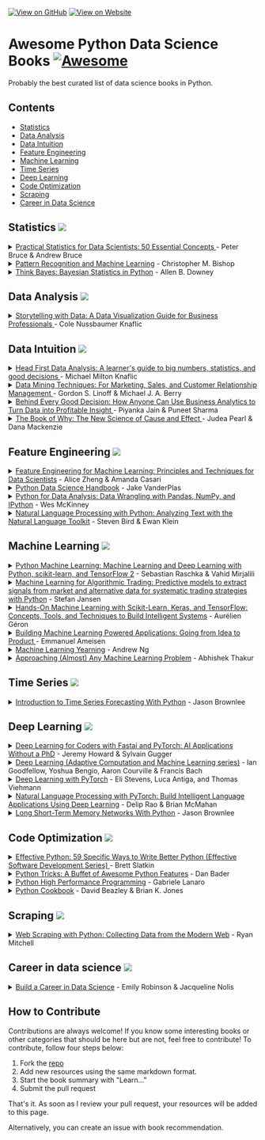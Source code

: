 [![View on GitHub](https://img.shields.io/badge/GitHub-View_on_GitHub-blue?logo=GitHub)](https://github.com/khuyentran1401/awesome-Python-data-science-books) [![View on Website](https://img.shields.io/badge/Website-View%20on%20Website-red)](https://khuyentran1401.github.io/awesome-Python-data-science-books/) 

# Awesome Python Data Science Books [![Awesome](https://awesome.re/badge.svg)](https://github.com/khuyentran1401/awesome-Python-data-science-books#readme) 
Probably the best curated list of data science books in Python.

## Contents
* [Statistics](#statistics)
* [Data Analysis](#data-analysis)
* [Data Intuition](#data-intuition)
* [Feature Engineering](#feature-engineering)
* [Machine Learning](#machine-learning)
* [Time Series](#time-series)
* [Deep Learning](#deep-learning)
* [Code Optimization](#code-optimization)
* [Scraping](#scraping)
* [Career in Data Science](#career-in-data-science)
<h2 id='statistics'> Statistics <img src="images/calculating.png"></h2>
<details><summary><a href="https://www.amazon.com/Practical-Statistics-Data-Scientists-Essential/dp/1491952962">Practical Statistics for Data Scientists: 50 Essential Concepts  </a> - Peter Bruce &  Andrew Bruce </summary>
<br>  <br>Learn how to apply various statistical methods to data science and how to avoid their misuse. Understand what statistical concept is important and what is not.</li>
</details>  
<details><summary><a href="https://www.amazon.com/Pattern-Recognition-Learning-Information-Statistics/dp/0387310738">Pattern Recognition and Machine Learning</a> - Christopher M. Bishop  </summary>
<br>Learn approximate inference algorithms that permit fast approximate answers in situations where exact answers are not feasible. Familiarity with multivariate calculus and basic linear algebra is required
</details> 
<details><summary><a href="https://www.amazon.com/Think-Bayes-Bayesian-Statistics-Python/dp/1449370780">Think Bayes: Bayesian Statistics in Python</a> - Allen B. Downey  </summary>
<br>Learn how to solve statistical problems with Python code instead of mathematical notations. Learn how to work with problems involving estimation, prediction, decision analysis, evidence, and hypothesis testing. 
</details> 
<h2 id='data-analysis'> Data Analysis <img src="images/bar-graph.png"></h2>
<details><summary><a href="https://www.amazon.com/Storytelling-Data-Visualization-Business-Professionals/dp/1119002257">Storytelling with Data: A Data Visualization Guide for Business Professionals </a> - Cole Nussbaumer Knaflic</summary>
<br>  <br>Learn how to determine the appropriate type of graph for your situation, eliminate irrelevant information, and direct your audience's attention to the most important parts of your data.</li>
</details>  
<h2 id='data-intuition'> Data Intuition <img src="images/creative-idea.png"></h2>
<details><summary><a href="https://www.amazon.com/Head-First-Data-Analysis-statistics/dp/0596153937">Head First Data Analysis: A learner's guide to big numbers, statistics, and good decisions </a> - Michael Milton Knaflic</summary>
<br>  <br>Learn how to determine which data sources to use for collecting information, distinguish signal from noise, cope with ambiguous information, design experiments to test hypothesis, organize your data using segmentation, and communicate the results of your analysis..</li>
</details> 
<details><summary><a href="https://www.amazon.com/Data-Mining-Techniques-Relationship-Management/dp/0470650931">Data Mining Techniques: For Marketing, Sales, and Customer Relationship Management </a> -  Gordon S. Linoff & Michael J. A. Berry</summary>
<br>  <br>Learn how to harness the newest data mining methods and techniques to prepare data for analysis and create the necessary infrastructure for data mining at your company. Learn core data mining techniques, including decision trees, neural networks, collaborative filtering, association rules, link analysis, survival analysis.</li>
</details> 
<details><summary><a href="https://www.amazon.com/Behind-Every-Good-Decision-Profitable/dp/0814449212">Behind Every Good Decision: How Anyone Can Use Business Analytics to Turn Data into Profitable Insight  </a> -  Piyanka Jain & Puneet Sharma</summary>
<br>  <br>Learn how to clarify the business question, lay out a hypothesis-driven plan, convert relevant data to insights, and make decisions that make an impact.</li>
</details> 
<details><summary><a href="https://www.amazon.com/Book-Why-Science-Cause-Effect/dp/046509760X">The Book of Why: The New Science of Cause and Effect </a> -  Judea Pearl & Dana Mackenzie</summary>
<br>  <br>Learn how to explore the world that is and the worlds that could have been by understanding causality. Learn to answer hard questions, like whether a drug cured an illness.</li>
</details> 
<h2 id='feature-engineering'> Feature Engineering <img src="images/hammer1.png"></h2>
<details><summary><a href="https://www.amazon.com/Feature-Engineering-Machine-Learning-Principles/dp/1491953241">Feature Engineering for Machine Learning: Principles and Techniques for Data Scientists</a> - Alice Zheng & Amanda Casari</summary>
<br>Learn techniques for extracting and transforming features into formats for machine-learning models through practical application with exercises using tools such as numpy, Pandas, Scikit-learn, and Matplotlib.
</details>  
<details><summary><a href="https://jakevdp.github.io/PythonDataScienceHandbook/">Python Data Science Handbook</a> - Jake VanderPlas</summary>
<br>Learn how to  manipulate, transform, and clean data; visualize different types of data; and use data to build statistical or machine learning models using IPython, NumPy, Pandas, Matplotlib, Scikit-Learn, and other related tools.
</details>  
<details><summary><a href="https://www.oreilly.com/library/view/python-for-data/9781449323592/">Python for Data Analysis: Data Wrangling with Pandas, NumPy, and IPython</a> - Wes McKinney</summary>
<br>Learn how to manipulate, process, clean, and crunch datasets in Python and how to work with time series data through real-world problems using Jupyter Notebook, Numpy, pandas, matplotlib.
</details>  
<details><summary><a href="https://www.amazon.com/Natural-Language-Processing-Python-Analyzing/dp/0596516495">Natural Language Processing with Python: Analyzing Text with the Natural Language Toolkit</a> - Steven Bird & Ewan Klein </summary>
<br>Learn how to predict text, filter email to automatic summarization and translation, and learn how to write Python programs that work with large collections of unstructured text. 
</details>  

<h2 id='machine-learning'> Machine Learning <img src="images/robot1.png"></h2>

<details><summary><a href="https://www.amazon.com/Python-Machine-Learning-scikit-learn-TensorFlow/dp/1787125939">Python Machine Learning: Machine Learning and Deep Learning with Python, scikit-learn, and TensorFlow 2</a> - Sebastian Raschka &  Vahid Mirjalili  </summary>
<br>Learn all the essential machine learning techniques in depth. Learn how to use scikit-learn for machine learning and TensorFlow for deep learning.
</details>  
<details><summary><a href="https://www.amazon.com/Machine-Learning-Algorithmic-Trading-alternative/dp/1839217715">Machine Learning for Algorithmic Trading: Predictive models to extract signals from market and alternative data for systematic trading strategies with Python</a> - Stefan Jansen </summary>
<br>Learn end-to-end machine learning for the trading workflow, from the idea and feature engineering to model optimization, strategy design, and backtesting.
</details>  
<details><summary><a href="https://www.amazon.com/Hands-Machine-Learning-Scikit-Learn-TensorFlow/dp/1492032646">Hands-On Machine Learning with Scikit-Learn, Keras, and TensorFlow: Concepts, Tools, and Techniques to Build Intelligent Systems</a> - Aurélien Géron  </summary>
<br>Learn a range of techniques, starting with simple linear regression and progressing to deep neural networks using concrete examples, minimal theory, and two production-ready Python frameworks—Scikit-Learn and TensorFlow.
</details>  
<details><summary><a href="https://www.amazon.com/Building-Machine-Learning-Powered-Applications/dp/149204511X">Building Machine Learning Powered Applications: Going from Idea to Product </a> - Emmanuel Ameisen  </summary>
<br>Learn the skills necessary to design, build, and deploy applications powered by machine learning. Learn the tools, best practices, and challenges involved in building a real-world ML application.
</details>  
<details><summary><a href="https://www.deeplearning.ai/machine-learning-yearning/">Machine Learning Yearning</a> - Andrew Ng </summary>
<br>Learn how to align on ML strategies in a team setting, as well as how to set up development (dev) sets and test sets.
</details>  
<details><summary><a href="https://www.amazon.com/Approaching-Almost-Machine-Learning-Problem-ebook/dp/B089P13QHT/">Approaching (Almost) Any Machine Learning Problem</a> - Abhishek Thakur </summary>
<br>Learn how and what you should use to solve machine learning and deep learning problems. Appropriate for those who have some theoretical knowledge of machine learning and deep learning.
</details>  

<h2 id='time-series'> Time Series <img src="images/alarm-clock.png"></h2>
<details><summary><a href="https://machinelearningmastery.com/introduction-to-time-series-forecasting-with-python/">Introduction to Time Series Forecasting With Python</a> - Jason Brownlee  </summary>
<br>Learn how to load and prepare data, evaluate model skill, and implement forecasting models for time series data.This book cuts through the math and specialized methods for time series forecasting.
</details>  

<h2 id='deep-learning'> Deep Learning <img src="images/neural.png"></h2>
<details><summary><a href="https://www.amazon.com/Deep-Learning-Coders-fastai-PyTorch/dp/1492045527">Deep Learning for Coders with Fastai and PyTorch: AI Applications Without a PhD</a> - Jeremy Howard & Sylvain Gugger   </summary>
<br>Learn how to train a model on a wide range of tasks in deep learning with little math background and minimal code using fastai and Pytorch. Written by the creators of fastai. 
</details>  
<details><summary><a href="https://www.amazon.com/dp/0262035618?tag=hackr-20&geniuslink=true">Deep Learning (Adaptive Computation and Machine Learning series)</a> - Ian Goodfellow, Yoshua Bengio, Aaron Courville & Francis Bach</summary>
<br>Learn mathematical and conceptual background, deep learning techniques used by practitioners in industry, including deep feedforward networks, regularization, optimization algorithms, convolutional networks, sequence modeling, and practical methodology, and other theoretical topics.
</details>  
<details><summary><a href="https://www.manning.com/books/deep-learning-with-pytorch">Deep Learning with PyTorch</a> - Eli Stevens, Luca Antiga, and Thomas Viehmann</summary>
<br>Learn how to create deep learning and neural network systems with PyTorch and learn best practices for the entire deep learning pipeline for advanced projects. 
</details>  
<details><summary><a href="https://www.amazon.com/Natural-Language-Processing-PyTorch-Applications/dp/1491978236">Natural Language Processing with PyTorch: Build Intelligent Language Applications Using Deep Learning</a> - Delip Rao & Brian McMahan</summary>
<br>Learn the basics of the PyTorch, traditional NLP concepts and methods, neural networks, embeddings, sequence prediction, and design patterns for building production NLP systems.
</details>  
<details><summary><a href="https://machinelearningmastery.com/lstms-with-python/">Long Short-Term Memory Networks With Python</a> - Jason Brownlee</summary>
<br>Learn what LSTMs are, and how to develop a suite of LSTM models using Keras and TensorFlow 2. This book cuts through the math, research papers and patchwork descriptions about LSTMs.
</details>  
<h2 id='code-optimization'> Code Optimization <img src="images/code.png"></h2>
<details><summary><a href="https://www.amazon.com/Effective-Python-Specific-Software-Development/dp/0134034287">Effective Python: 59 Specific Ways to Write Better Python (Effective Software Development Series) </a> - Brett Slatkin</summary>
<br>Learn how to choose the most efficient and effective way to accomplish key tasks when multiple options exist, and how to write Python code that's easier to understand, maintain, and improve.
</details>  
<details><summary><a href="https://www.amazon.com/Python-Tricks-Buffet-Awesome-Features/dp/1775093301">Python Tricks: A Buffet of Awesome Python Features</a> - Dan Bader</summary>
<br>Learn best practices and little-known tricks to round out your Python knowledge.
</details> 
<details><summary><a href="https://www.amazon.com/Python-Performance-Programming-Gabriele-Lanaro/dp/1783288450">Python High Performance Programming</a> - Gabriele Lanaro </summary>
<br>Learn how to identify and sove the bottlenecks in your applications, write efficient numerical code in NumPy and Cython, and adapt your programs to run on multiple processors with parallel programming.
</details>  
<details><summary><a href="https://www.amazon.com/Python-Cookbook-Third-David-Beazley/dp/1449340377">Python Cookbook</a> - David Beazley & Brian K. Jones </summary>
<br>Learn the core Python language as well as tasks common to a wide variety of application domains such as data structures and algorithms, classes and objects, metaprogramming, modules and packages, testing, debugging, and exceptions.
</details>  

<h2 id='scraping'> Scraping <img src="images/scraping.png"></h2>
<details><summary><a href="https://www.amazon.com/Web-Scraping-Python-Collecting-Modern/dp/1491910291">Web Scraping with Python: Collecting Data from the Modern Web</a> - Ryan Mitchell </summary>
<br>Learn how to query web servers, request data, and parse it to extract the information you need using tools such as requests, BeautifulSoup, Scrapy, APIs and how to store, read, and clean the data you scrape.
</details>  

<h2 id='career-in-data-science'> Career in data science <img src="images/career.png"></h2>
<details><summary><a href="https://www.manning.com/books/build-a-career-in-data-science">Build a Career in Data Science</a> - Emily Robinson & Jacqueline Nolis </summary>
<br>Learn how to how to land your first job to the lifecycle of a data science project, and  how to become a manager.
</details>  

## How to Contribute
Contributions are always welcome! If you know some interesting books or other categories that should be here but are not, feel free to contribute! To contribute, follow four steps below:
1. Fork the [repo](https://github.com/khuyentran1401/awesome-Python-data-science-books)
1. Add new resources using the same markdown format. 
1. Start the book summary with "Learn..."
1. Submit the pull request

That's it. As soon as I review your pull request, your resources will be added to this page. 

Alternatively, you can create an issue with book recommendation.



